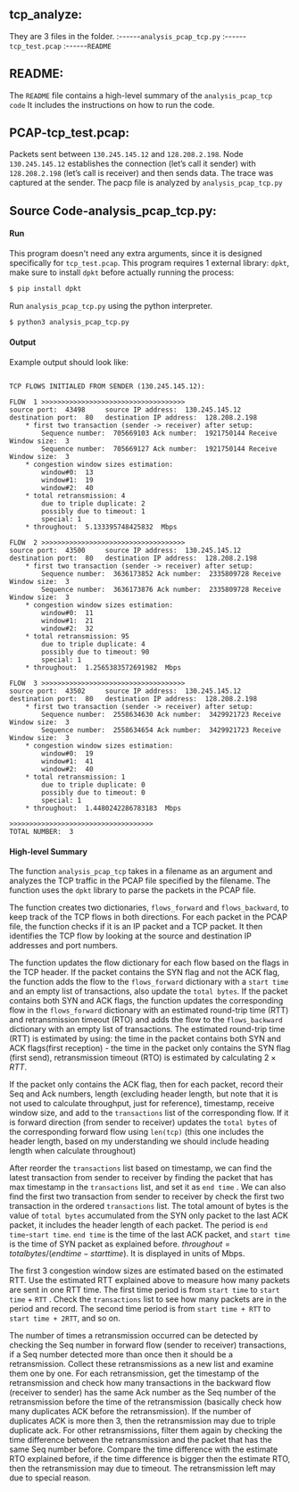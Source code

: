 ## tcp_analyze:
They are 3 files in the folder. 
:------`analysis_pcap_tcp.py`
:------`tcp_test.pcap`
:------`README` 

## README:
The `README` file contains a high-level summary of the `analysis_pcap_tcp code` It includes the instructions on how to run the code.

## PCAP-tcp_test.pcap: 
Packets sent between `130.245.145.12` and `128.208.2.198`. Node `130.245.145.12` establishes the connection (let’s call it sender) with `128.208.2.198` (let’s call is receiver) and then sends data. The trace was captured at the sender.  The pacp file is analyzed by `analysis_pcap_tcp.py`

## Source Code-analysis_pcap_tcp.py:
#### Run
This program doesn't need any extra arguments, since it is designed specifically for `tcp_test.pcap`. This program requires 1 external library: `dpkt`, make sure to install `dpkt` before actually running the process:
```bash
$ pip install dpkt
```

Run `analysis_pcap_tcp.py` using the python interpreter.
```bash
$ python3 analysis_pcap_tcp.py
```

#### Output
Example output should look like:
```

TCP FLOWS INITIALED FROM SENDER (130.245.145.12):

FLOW  1 >>>>>>>>>>>>>>>>>>>>>>>>>>>>>>>>>>>>
source port:  43498 	source IP address:  130.245.145.12 	destination port:  80 	destination IP address:  128.208.2.198
	* first two transaction (sender -> receiver) after setup: 
		Sequence number:  705669103 Ack number:  1921750144 Receive Window size:  3
		Sequence number:  705669127 Ack number:  1921750144 Receive Window size:  3
	* congestion window sizes estimation:
		window#0:  13
		window#1:  19
		window#2:  40
	* total retransmission: 4
		due to triple duplicate: 2
		possibly due to timeout: 1
		special: 1
	* throughout:  5.133395748425832  Mbps

FLOW  2 >>>>>>>>>>>>>>>>>>>>>>>>>>>>>>>>>>>>
source port:  43500 	source IP address:  130.245.145.12 	destination port:  80 	destination IP address:  128.208.2.198
	* first two transaction (sender -> receiver) after setup: 
		Sequence number:  3636173852 Ack number:  2335809728 Receive Window size:  3
		Sequence number:  3636173876 Ack number:  2335809728 Receive Window size:  3
	* congestion window sizes estimation:
		window#0:  11
		window#1:  21
		window#2:  32
	* total retransmission: 95
		due to triple duplicate: 4
		possibly due to timeout: 90
		special: 1
	* throughout:  1.2565383572691982  Mbps

FLOW  3 >>>>>>>>>>>>>>>>>>>>>>>>>>>>>>>>>>>>
source port:  43502 	source IP address:  130.245.145.12 	destination port:  80 	destination IP address:  128.208.2.198
	* first two transaction (sender -> receiver) after setup: 
		Sequence number:  2558634630 Ack number:  3429921723 Receive Window size:  3
		Sequence number:  2558634654 Ack number:  3429921723 Receive Window size:  3
	* congestion window sizes estimation:
		window#0:  19
		window#1:  41
		window#2:  40
	* total retransmission: 1
		due to triple duplicate: 0
		possibly due to timeout: 0
		special: 1
	* throughout:  1.4480242286783183  Mbps

>>>>>>>>>>>>>>>>>>>>>>>>>>>>>>>>>>>>
TOTAL NUMBER:  3

```

#### High-level Summary
The function `analysis_pcap_tcp` takes in a filename as an argument and analyzes the TCP traffic in the PCAP file specified by the filename. The function uses the `dpkt` library to parse the packets in the PCAP file.

The function creates two dictionaries, `flows_forward` and `flows_backward`, to keep track of the TCP flows in both directions. For each packet in the PCAP file, the function checks if it is an IP packet and a TCP packet. It then identifies the TCP flow by looking at the source and destination IP addresses and port numbers.

The function updates the flow dictionary for each flow based on the flags in the TCP header. If the packet contains the SYN flag and not the ACK flag, the function adds the flow to the `flows_forward` dictionary with a `start time` and an empty list of transactions, also update the `total bytes`. If the packet contains both SYN and ACK flags, the function updates the corresponding flow in the `flows_forward` dictionary with an estimated round-trip time (RTT) and retransmission timeout (RTO) and adds the flow to the `flows_backward` dictionary with an empty list of transactions. The estimated round-trip time (RTT) is estimated by using: the time in the packet contains both SYN and ACK flags(first reception) - the time in the packet only contains the SYN flag (first send), retransmission timeout (RTO) is estimated by calculating $2\times RTT$.

If the packet only contains the ACK flag, then for each packet, record their Seq and Ack numbers, length (excluding header length, but note that it is not used to calculate throughput, just for reference), timestamp, receive window size, and add to the `transactions` list of the corresponding flow. If it is forward direction (from sender to receiver) updates the `total bytes` of the corresponding forward flow using `len(tcp)` (this one includes the header length, based on my understanding we should include heading length when calculate throughout)

After reorder the `transactions` list based on timestamp, we can find the latest transaction from sender to receiver by finding the packet that has max timestamp in the `transactions` list, and set it as `end time` . We can also find the first two transaction from sender to receiver by check the first two transaction in the ordered `transactions` list.  The total amount of bytes is the value of `total bytes` accumulated from the SYN only packet to the last ACK packet, it includes the header length of each packet. The period is `end time`-`start time`. `end time` is the time of the last ACK packet, and `start time` is the time of SYN packet as explained before.  $throughout = total bytes/(endtime - starttime)$. It is displayed in units of Mbps.

The first 3 congestion window sizes are estimated based on the estimated RTT. Use the estimated RTT explained above to measure how many packets are sent in one RTT time. The first time period is from `start time` to `start time` + `RTT` . Check the `transactions` list to see how many packets are in the period and record. The second time period is from `start time + RTT` to `start time + 2RTT`, and so on. 

The number of times a retransmission occurred can be detected by checking the Seq number in forward flow (sender to receiver) transactions, if a Seq number detected more than once then it should be a retransmission. Collect these retransmissions as a new list and examine them one by one. For each retransmission, get the timestamp of the retransmission and check how many transactions in the backward flow (receiver to sender) has the same Ack number as the Seq number of the retransmission before the time of the retransmission (basically check how many duplicates ACK before the retransmission). If the number of duplicates ACK is more then 3, then the retransmission may due to triple duplicate ack. For other retransmissions, filter them again by checking the time difference between the retransmission and the packet that has the same Seq number before. Compare the time difference with the estimate RTO explained before, if the time difference is bigger then the estimate RTO, then the retransmission may due to timeout. The retransmission left may due to special reason.
